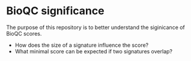 # BioQC significance    

The purpose of this repository is to better understand the siginicance of BioQC scores.

* How does the size of a signature influence the score?
* What minimal score can be expected if two signatures overlap?
